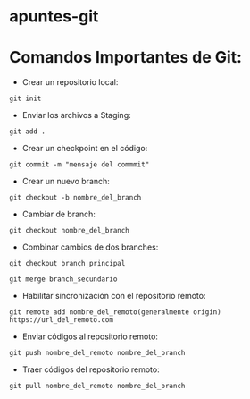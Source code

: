 # apuntes-git

# Comandos Importantes de Git:

- Crear un repositorio local:

`git init`

- Enviar los archivos a Staging:

`git add .`

- Crear un checkpoint en el código:

`git commit -m "mensaje del commmit"`

- Crear un nuevo branch:

`git checkout -b nombre_del_branch`

- Cambiar de branch:

`git checkout nombre_del_branch`

- Combinar cambios de dos branches:

`git checkout branch_principal`

`git merge branch_secundario`

- Habilitar sincronización con el repositorio remoto:

`git remote add nombre_del_remoto(generalmente origin) https://url_del_remoto.com`

- Enviar códigos al repositorio remoto:

`git push nombre_del_remoto nombre_del_branch`

- Traer códigos del repositorio remoto:

`git pull nombre_del_remoto nombre_del_branch`
